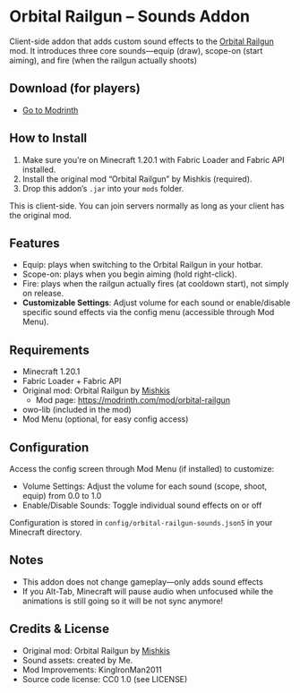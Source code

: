 # Orbital Railgun – Sounds Addon

Client-side addon that adds custom sound effects to the [Orbital Railgun](https://modrinth.com/mod/orbital-railgun) mod. It introduces three core sounds—equip (draw), scope-on (start aiming), and fire (when the railgun actually shoots)

## Download (for players)

- [Go to Modrinth](https://modrinth.com/mod/orbital-railgun-sounds)

## How to Install

1. Make sure you’re on Minecraft 1.20.1 with Fabric Loader and Fabric API installed.
2. Install the original mod “Orbital Railgun” by Mishkis (required).
3. Drop this addon’s `.jar` into your `mods` folder.

This is client-side. You can join servers normally as long as your client has the original mod.

## Features

- Equip: plays when switching to the Orbital Railgun in your hotbar.
- Scope-on: plays when you begin aiming (hold right-click).
- Fire: plays when the railgun actually fires (at cooldown start), not simply on release.
- **Customizable Settings**: Adjust volume for each sound or enable/disable specific sound effects via the config menu (accessible through Mod Menu).

## Requirements

- Minecraft 1.20.1
- Fabric Loader + Fabric API
- Original mod: Orbital Railgun by [Mishkis](https://modrinth.com/user/Mishkis)
  - Mod page: <https://modrinth.com/mod/orbital-railgun>
- owo-lib (included in the mod)
- Mod Menu (optional, for easy config access)

## Configuration

Access the config screen through Mod Menu (if installed) to customize:
- Volume Settings: Adjust the volume for each sound (scope, shoot, equip) from 0.0 to 1.0
- Enable/Disable Sounds: Toggle individual sound effects on or off

Configuration is stored in `config/orbital-railgun-sounds.json5` in your Minecraft directory.

## Notes

- This addon does not change gameplay—only adds sound effects
- If you Alt-Tab, Minecraft will pause audio when unfocused while the animations is still going so it will be not sync anymore!

## Credits & License

- Original mod: Orbital Railgun by [Mishkis](https://modrinth.com/user/Mishkis)
- Sound assets: created by Me.
- Mod Improvements: KingIronMan2011
- Source code license: CC0 1.0 (see LICENSE)
